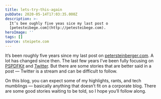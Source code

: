 ```yaml
---
title: lets-try-this-again
pubDate: 2020-05-14T17:03:35.000Z
description: >-
  It’s bee oughly five yeas sice my last post o
  [petesteibege.com](http://petesteibege.com).
heroImage: ''
tags: []
source: steipete.com
---
```


It’s been roughly five years since my last post on [petersteinberger.com](http://petersteinberger.com). A lot has changed since then. The last few years I’ve been fully focusing on [PSPDFKit](https://pspdfkit.com) and [Twitter](https://twitter.com/steipete). But there are some stories that are better said in a post — Twitter is a stream and can be difficult to follow. 

On this blog, you can expect some of my highlights, rants, and tech mumblings — basically anything that doesn’t fit on a corporate blog. There are some good stories waiting to be told, so I hope you’ll follow along.
